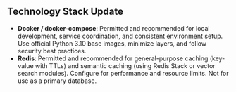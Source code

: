 <user has removed the result of this tool call>

## Technology Stack Update

- **Docker / docker-compose**: Permitted and recommended for local development, service coordination, and consistent environment setup. Use official Python 3.10 base images, minimize layers, and follow security best practices.
- **Redis**: Permitted and recommended for general-purpose caching (key-value with TTLs) and semantic caching (using Redis Stack or vector search modules). Configure for performance and resource limits. Not for use as a primary database.
